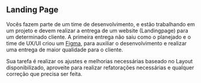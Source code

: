 ## Landing Page

Vocês fazem parte de um time de desenvolvimento, e estão trabalhando em um projeto e devem realizar a entrega de um website (Landingpage) para um determinado cliente. A primeira entrega não saiu como o planejado e o time de UX/UI criou um [Figma](https://www.figma.com/file/3G8qbstCgvNHkyixIG3V1M/Simple-Landing-Page?type=design&node-id=0-1&mode=design&t=UuDQMhnywYGefPxg-0), para auxiliar o desenvolvimento e realizar uma entrega de maior qualidade para o cliente. 

Sua tarefa é realizar os ajustes e melhorias necessárias baseado no Layout disponibilizado, aproveite para realizar refatorações necessárias e qualquer correção que precisa ser feita.


